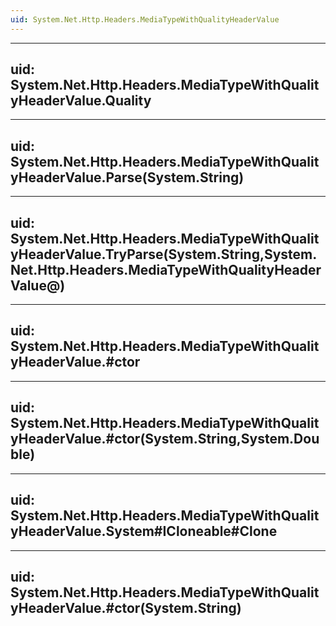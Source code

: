 ```yaml
---
uid: System.Net.Http.Headers.MediaTypeWithQualityHeaderValue
---
```


---
uid: System.Net.Http.Headers.MediaTypeWithQualityHeaderValue.Quality
---

---
uid: System.Net.Http.Headers.MediaTypeWithQualityHeaderValue.Parse(System.String)
---

---
uid: System.Net.Http.Headers.MediaTypeWithQualityHeaderValue.TryParse(System.String,System.Net.Http.Headers.MediaTypeWithQualityHeaderValue@)
---

---
uid: System.Net.Http.Headers.MediaTypeWithQualityHeaderValue.#ctor
---

---
uid: System.Net.Http.Headers.MediaTypeWithQualityHeaderValue.#ctor(System.String,System.Double)
---

---
uid: System.Net.Http.Headers.MediaTypeWithQualityHeaderValue.System#ICloneable#Clone
---

---
uid: System.Net.Http.Headers.MediaTypeWithQualityHeaderValue.#ctor(System.String)
---
